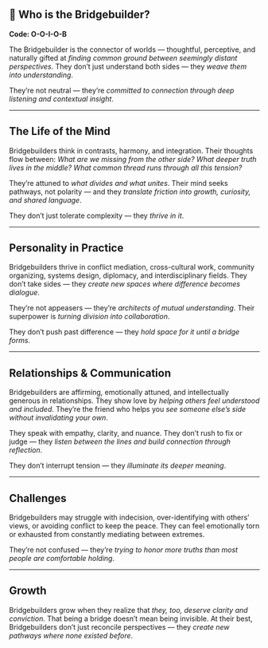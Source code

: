 ## 🌉 Who is the Bridgebuilder?  
**Code: O-O-I-O-B**

The Bridgebuilder is the connector of worlds — thoughtful, perceptive, and naturally gifted at *finding common ground between seemingly distant perspectives*. They don’t just understand both sides — they *weave them into understanding*.

They’re not neutral — they’re *committed to connection through deep listening and contextual insight*.

---

## The Life of the Mind

Bridgebuilders think in contrasts, harmony, and integration. Their thoughts flow between: *What are we missing from the other side? What deeper truth lives in the middle? What common thread runs through all this tension?*

They’re attuned to *what divides and what unites*. Their mind seeks pathways, not polarity — and they *translate friction into growth, curiosity, and shared language*.

They don’t just tolerate complexity — they *thrive in it*.

---

## Personality in Practice

Bridgebuilders thrive in conflict mediation, cross-cultural work, community organizing, systems design, diplomacy, and interdisciplinary fields. They don’t take sides — they *create new spaces where difference becomes dialogue*.

They’re not appeasers — they’re *architects of mutual understanding*. Their superpower is *turning division into collaboration*.

They don’t push past difference — they *hold space for it until a bridge forms*.

---

## Relationships & Communication

Bridgebuilders are affirming, emotionally attuned, and intellectually generous in relationships. They show love by *helping others feel understood and included*. They’re the friend who helps you *see someone else’s side without invalidating your own*.

They speak with empathy, clarity, and nuance. They don’t rush to fix or judge — they *listen between the lines and build connection through reflection*.

They don’t interrupt tension — they *illuminate its deeper meaning*.

---

## Challenges

Bridgebuilders may struggle with indecision, over-identifying with others’ views, or avoiding conflict to keep the peace. They can feel emotionally torn or exhausted from constantly mediating between extremes.

They’re not confused — they’re *trying to honor more truths than most people are comfortable holding*.

---

## Growth

Bridgebuilders grow when they realize that *they, too, deserve clarity and conviction*. That being a bridge doesn’t mean being invisible. At their best, Bridgebuilders don’t just reconcile perspectives — they *create new pathways where none existed before*.
